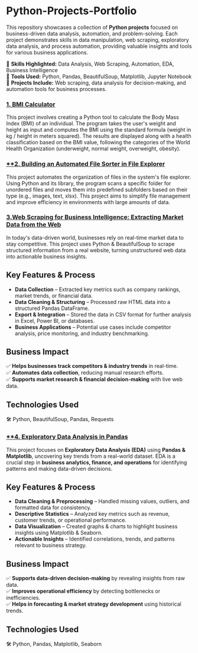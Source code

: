 # Python-Projects-Portfolio
This repository showcases a collection of **Python projects** focused on business-driven data analysis, automation, and problem-solving. Each project demonstrates skills in data manipulation, web scraping, exploratory data analysis, and process automation, providing valuable insights and tools for various business applications.

🔹 **Skills Highlighted:** Data Analysis, Web Scraping, Automation, EDA, Business Intelligence  
🔹 **Tools Used:** Python, Pandas, BeautifulSoup, Matplotlib, Jupyter Notebook  
🔹 **Projects Include:** Web scraping, data analysis for decision-making, and automation tools for business processes.


### [**1. BMI Calculator**](https://github.com/laugima/Python-Projects-Portfolio/blob/main/1.%20Building%20a%20BMI%20Calculator.ipynb)
This project involves creating a Python tool to calculate the Body Mass Index (BMI) of an individual. The program takes the user's weight and height as input and computes the BMI using the standard formula (weight in kg / height in meters squared). The results are displayed along with a health classification based on the BMI value, following the categories of the World Health Organization (underweight, normal weight, overweight, obesity).


### [**2. **Building an Automated File Sorter in File Explorer**](https://github.com/laugima/Python-Projects-Portfolio/blob/main/2.%20Building%20an%20Automated%20File%20Sorter%20in%20File%20Explorer.ipynb)
This project automates the organization of files in the system's file explorer. Using Python and its library, the program scans a specific folder for unordered files and moves them into predefined subfolders based on their type (e.g., images, text, xlsx). This project aims to simplify file management and improve efficiency in environments with large amounts of data.


### [**3.Web Scraping for Business Intelligence: Extracting Market Data from the Web**](https://github.com/laugima/Python-Projects-Portfolio/blob/main/3.%20Web%20Scraping%20for%20Business%20Intelligence:%20Extracting%20Market%20Data%20from%20the%20Web.ipynb)
In today's data-driven world, businesses rely on real-time market data to stay competitive. This project uses Python & BeautifulSoup to scrape structured information from a real website, turning unstructured web data into actionable business insights.  

## **Key Features & Process**  
- **Data Collection** – Extracted key metrics such as company rankings, market trends, or financial data.  
- **Data Cleaning & Structuring** – Processed raw HTML data into a structured Pandas DataFrame.  
- **Export & Integration** – Stored the data in CSV format for further analysis in Excel, Power BI, or databases.  
- **Business Applications** – Potential use cases include competitor analysis, price monitoring, and industry benchmarking.  

## **Business Impact**  
✅ **Helps businesses track competitors & industry trends** in real-time.  
✅ **Automates data collection**, reducing manual research efforts.  
✅ **Supports market research & financial decision-making** with live web data.  

## **Technologies Used**  
🛠️ Python, BeautifulSoup, Pandas, Requests  


### [**4. **Exploratory Data Analysis in Pandas**](https://github.com/laugima/Python-Projects-Portfolio/blob/main/4.%20Data-Driven%20Decision%20Making:%20Exploratory%20Data%20Analysis%20(EDA)%20in%20Pandas.ipynb)
This project focuses on **Exploratory Data Analysis (EDA)** using **Pandas & Matplotlib**, uncovering key trends from a real-world dataset. EDA is a crucial step in **business analytics, finance, and operations** for identifying patterns and making data-driven decisions.  

## **Key Features & Process**  
- **Data Cleaning & Preprocessing** – Handled missing values, outliers, and formatted data for consistency.  
- **Descriptive Statistics** – Analyzed key metrics such as revenue, customer trends, or operational performance.  
- **Data Visualization** – Created graphs & charts to highlight business insights using Matplotlib & Seaborn.  
- **Actionable Insights** – Identified correlations, trends, and patterns relevant to business strategy.  

## **Business Impact**  
✅ **Supports data-driven decision-making** by revealing insights from raw data.  
✅ **Improves operational efficiency** by detecting bottlenecks or inefficiencies.  
✅ **Helps in forecasting & market strategy development** using historical trends.  

## **Technologies Used**  
🛠️ Python, Pandas, Matplotlib, Seaborn
